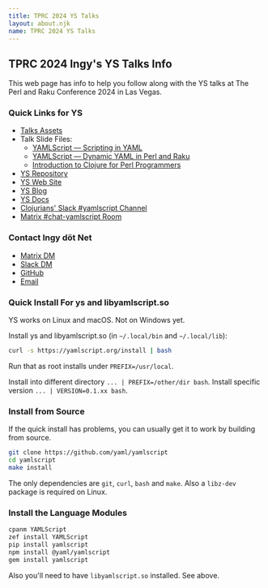```yaml
---
title: TPRC 2024 YS Talks
layout: about.njk
name: TPRC 2024 YS Talks
---
```



## TPRC 2024 Ingy's YS Talks Info

This web page has info to help you follow along with the YS talks at The Perl
and Raku Conference 2024 in Las Vegas.


### Quick Links for YS

* [Talks Assets](https://github.com/yaml/yamlscript/blob/tprc24/talk/)
* Talk Slide Files:
  * [YAMLScript — Scripting in YAML](
    https://github.com/yaml/yamlscript/blob/tprc24/talk/yamlscript/slides.vroom)
  * [YAMLScript — Dynamic YAML in Perl and Raku](
    https://github.com/yaml/yamlscript/blob/tprc24/talk/yamlscript-pm/slides.vroom)
  * [Introduction to Clojure for Perl Programmers](
    https://github.com/yaml/yamlscript/blob/tprc24/talk/clojure/slides.vroom)
* [YS Repository](https://github.com/yaml/yamlscript)
* [YS Web Site](https://yamlscript.org)
* [YS Blog](https://yamlscript.org/blog/)
* [YS Docs](https://yamlscript.org/doc/)
* [Clojurians' Slack #yamlscript Channel](
  https://clojurians.slack.com/archives/C05HQFMTURF)
* [Matrix #chat-yamlscript Room](
  https://matrix.to/#/#chat-yamlscript:yaml.io)


### Contact Ingy döt Net

* [Matrix DM](https://matrix.to/#/@ingy:yaml.io)
* [Slack DM](https://clojurians.slack.com/team/U05H8N9V0HZ)
* [GitHub](https://github.com/ingydotnet)
* [Email](mailto:ingy@ingy.net)


### Quick Install For ys and libyamlscript.so

YS works on Linux and macOS. Not on Windows yet.

Install ys and libyamlscript.so (in `~/.local/bin` and `~/.local/lib`):
```sh
curl -s https://yamlscript.org/install | bash
```

Run that as root installs under `PREFIX=/usr/local`.

Install into different directory `... | PREFIX=/other/dir bash`.
Install specific version `... | VERSION=0.1.xx bash`.


### Install from Source

If the quick install has problems, you can usually get it to work by building
from source.

```sh
git clone https://github.com/yaml/yamlscript
cd yamlscript
make install
```

The only dependencies are `git`, `curl`, `bash` and `make`.
Also a `libz-dev` package is required on Linux.


### Install the Language Modules

```sh
cpanm YAMLScript
zef install YAMLScript
pip install yamlscript
npm install @yaml/yamlscript
gem install yamlscript
```

Also you'll need to have `libyamlscript.so` installed. See above.
